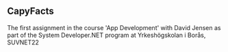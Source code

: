 ## CapyFacts

The first assignment in the course 'App Development' with David Jensen as part of the System Developer.NET program at Yrkeshögskolan i Borås, SUVNET22
